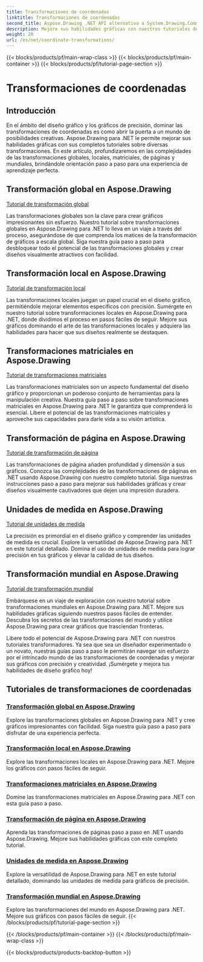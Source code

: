 ```yaml
---
title: Transformaciones de coordenadas
linktitle: Transformaciones de coordenadas
second_title: Aspose.Drawing .NET API alternativa a System.Drawing.Common
description: Mejore sus habilidades gráficas con nuestros tutoriales de Aspose.Drawing. Explore transformaciones globales, locales, matriciales, de páginas y mundiales, dominando los gráficos de precisión en .NET.
weight: 20
url: /es/net/coordinate-transformations/
---
```


{{< blocks/products/pf/main-wrap-class >}}
{{< blocks/products/pf/main-container >}}
{{< blocks/products/pf/tutorial-page-section >}}

# Transformaciones de coordenadas


## Introducción

En el ámbito del diseño gráfico y los gráficos de precisión, dominar las transformaciones de coordenadas es como abrir la puerta a un mundo de posibilidades creativas. Aspose.Drawing para .NET le permite mejorar sus habilidades gráficas con sus completos tutoriales sobre diversas transformaciones. En este artículo, profundizaremos en las complejidades de las transformaciones globales, locales, matriciales, de páginas y mundiales, brindándole orientación paso a paso para una experiencia de aprendizaje perfecta.

## Transformación global en Aspose.Drawing
[Tutorial de transformación global](./global-transformation/)

Las transformaciones globales son la clave para crear gráficos impresionantes sin esfuerzo. Nuestro tutorial sobre transformaciones globales en Aspose.Drawing para .NET lo lleva en un viaje a través del proceso, asegurándose de que comprenda los matices de la transformación de gráficos a escala global. Siga nuestra guía paso a paso para desbloquear todo el potencial de las transformaciones globales y crear diseños visualmente atractivos con facilidad.

## Transformación local en Aspose.Drawing
[Tutorial de transformación local](./local-transformation/)

Las transformaciones locales juegan un papel crucial en el diseño gráfico, permitiéndole mejorar elementos específicos con precisión. Sumérgete en nuestro tutorial sobre transformaciones locales en Aspose.Drawing para .NET, donde dividimos el proceso en pasos fáciles de seguir. Mejore sus gráficos dominando el arte de las transformaciones locales y adquiera las habilidades para hacer que sus diseños realmente se destaquen.

## Transformaciones matriciales en Aspose.Drawing
[Tutorial de transformaciones matriciales](./matrix-transformations/)

Las transformaciones matriciales son un aspecto fundamental del diseño gráfico y proporcionan un poderoso conjunto de herramientas para la manipulación creativa. Nuestra guía paso a paso sobre transformaciones matriciales en Aspose.Drawing para .NET le garantiza que comprenderá lo esencial. Libere el potencial de las transformaciones matriciales y aproveche sus capacidades para darle vida a su visión artística.

## Transformación de página en Aspose.Drawing
[Tutorial de transformación de página](./page-transformation/)

Las transformaciones de página añaden profundidad y dimensión a sus gráficos. Conozca las complejidades de las transformaciones de páginas en .NET usando Aspose.Drawing con nuestro completo tutorial. Siga nuestras instrucciones paso a paso para mejorar sus habilidades gráficas y crear diseños visualmente cautivadores que dejen una impresión duradera.

## Unidades de medida en Aspose.Drawing
[Tutorial de unidades de medida](./units-of-measure/)

La precisión es primordial en el diseño gráfico y comprender las unidades de medida es crucial. Explore la versatilidad de Aspose.Drawing para .NET en este tutorial detallado. Domina el uso de unidades de medida para lograr precisión en tus gráficos y elevar la calidad de tus diseños.

## Transformación mundial en Aspose.Drawing
[Tutorial de transformación mundial](./world-transformation/)

Embárquese en un viaje de exploración con nuestro tutorial sobre transformaciones mundiales en Aspose.Drawing para .NET. Mejore sus habilidades gráficas siguiendo nuestros pasos fáciles de entender. Descubra los secretos de las transformaciones del mundo y utilice Aspose.Drawing para crear gráficos que trasciendan fronteras.

Libere todo el potencial de Aspose.Drawing para .NET con nuestros tutoriales transformadores. Ya sea que sea un diseñador experimentado o un novato, nuestras guías paso a paso le permitirán navegar sin esfuerzo por el intrincado mundo de las transformaciones de coordenadas y mejorar sus gráficos con precisión y creatividad. ¡Sumérgete y mejora tus habilidades de diseño gráfico hoy!
## Tutoriales de transformaciones de coordenadas
### [Transformación global en Aspose.Drawing](./global-transformation/)
Explore las transformaciones globales en Aspose.Drawing para .NET y cree gráficos impresionantes con facilidad. Siga nuestra guía paso a paso para disfrutar de una experiencia perfecta.
### [Transformación local en Aspose.Drawing](./local-transformation/)
Explore las transformaciones locales en Aspose.Drawing para .NET. Mejore los gráficos con pasos fáciles de seguir.
### [Transformaciones matriciales en Aspose.Drawing](./matrix-transformations/)
Domine las transformaciones matriciales en Aspose.Drawing para .NET con esta guía paso a paso.
### [Transformación de página en Aspose.Drawing](./page-transformation/)
Aprenda las transformaciones de páginas paso a paso en .NET usando Aspose.Drawing. Mejore sus habilidades gráficas con este completo tutorial.
### [Unidades de medida en Aspose.Drawing](./units-of-measure/)
Explore la versatilidad de Aspose.Drawing para .NET en este tutorial detallado, dominando las unidades de medida para gráficos de precisión.
### [Transformación mundial en Aspose.Drawing](./world-transformation/)
Explore las transformaciones del mundo en Aspose.Drawing para .NET. Mejore sus gráficos con pasos fáciles de seguir.
{{< /blocks/products/pf/tutorial-page-section >}}

{{< /blocks/products/pf/main-container >}}
{{< /blocks/products/pf/main-wrap-class >}}

{{< blocks/products/products-backtop-button >}}
